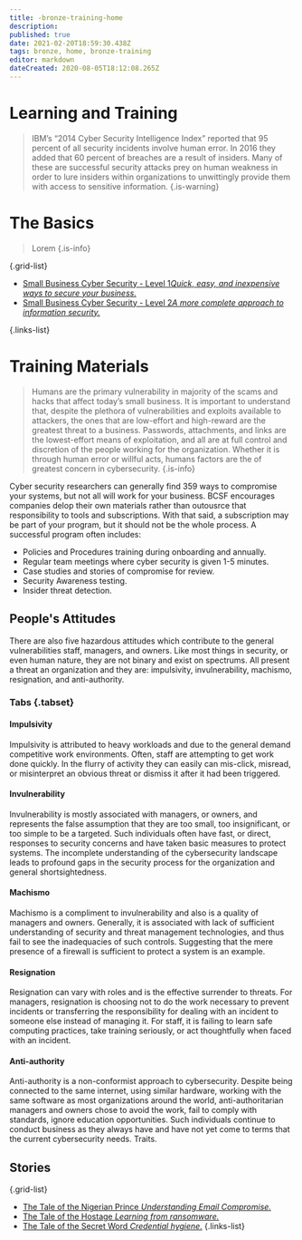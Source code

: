 ```yaml
---
title: -bronze-training-home
description: 
published: true
date: 2021-02-20T18:59:30.438Z
tags: bronze, home, bronze-training
editor: markdown
dateCreated: 2020-08-05T18:12:08.265Z
---
```


# Learning and Training

> IBM’s “2014 Cyber Security Intelligence Index” reported that 95 percent of all security incidents involve human error. In 2016 they added that 60 percent of breaches are a result of insiders. Many of these are successful security attacks prey on human weakness in order to lure insiders within organizations to unwittingly provide them with access to sensitive information.
{.is-warning}


# The Basics
> Lorem
{.is-info}

{.grid-list}
- [Small Business Cyber Security - Level 1*Quick, easy, and inexpensive ways to secure your business.*](/bronze-training/background-simple)
- [Small Business Cyber Security - Level 2*A more complete approach to information security.*](/bronze-training/background-advanced)

{.links-list}

# Training Materials
> Humans are the primary vulnerability in majority of the scams and hacks that affect today’s small business. It is important to understand that, despite the plethora of vulnerabilities and exploits available to attackers, the ones that are low-effort and high-reward are the greatest threat to a business. Passwords, attachments, and links are the lowest-effort means of exploitation, and all are at full control and discretion of the people working for the organization. Whether it is through human error or willful acts, humans factors are the of greatest concern in cybersecurity.
{.is-info}

Cyber security researchers can generally find 359 ways to compromise your systems, but not all will work for your business.  BCSF encourages companies delop their own materials rather than outousrce that responsibility to tools and subscriptions.  With that said, a subscription may be part of your program, but it should not be the whole process.  A successful program often includes:

- Policies and Procedures training during onboarding and annually.
- Regular team meetings where cyber security is given 1-5 minutes.
- Case studies and stories of compromise for review.
- Security Awareness testing. 
- Insider threat detection. 

## People's Attitudes
There are also five hazardous attitudes which contribute to the general vulnerabilities staff, managers, and owners. Like most things in security, or even human nature, they are not binary and exist on spectrums. All present a threat an organization and they are: impulsivity, invulnerability, machismo, resignation, and anti-authority.

### Tabs {.tabset}
#### Impulsivity

Impulsivity is attributed to heavy workloads and due to the general demand competitive work environments. Often, staff are attempting to get work done quickly. In the flurry of activity they can easily can mis-click, misread, or misinterpret an obvious threat or dismiss it after it had been triggered.

#### Invulnerability

Invulnerability is mostly associated with managers, or owners, and represents the false assumption that they are too small, too insignificant, or too simple to be a targeted. Such individuals often have fast, or direct, responses to security concerns and have taken basic measures to protect systems. The incomplete understanding of the cybersecurity landscape leads to profound gaps in the security process for the organization and general shortsightedness.

#### Machismo

Machismo is a compliment to invulnerability and also is a quality of managers and owners. Generally, it is associated with lack of sufficient understanding of security and threat management technologies, and thus fail to see the inadequacies of such controls. Suggesting that the mere presence of a firewall is sufficient to protect a system is an example.

#### Resignation

Resignation can vary with roles and is the effective surrender to threats. For managers, resignation is choosing not to do the work necessary to prevent incidents or transferring the responsibility for dealing with an incident to someone else instead of managing it. For staff, it is failing to learn safe computing practices, take training seriously, or act thoughtfully when faced with an incident.

#### Anti-authority

Anti-authority is a non-conformist approach to cybersecurity. Despite being connected to the same internet, using similar hardware, working with the same software as most organizations around the world, anti-authoritarian managers and owners chose to avoid the work, fail to comply with standards, ignore education opportunities. Such individuals continue to conduct business as they always have and have not yet come to terms that the current cybersecurity needs.
Traits.

## Stories
{.grid-list}
- [The Tale of the Nigerian Prince *Understanding Email Compromise.*](/bronze-training/story-nigerian-prince)
- [The Tale of the Hostage *Learning from ransomware.*](/bronze-training/story-hostage)
- [The Tale of the Secret Word *Credential hygiene.*](/bronze-training/story-secret-word)
{.links-list}

